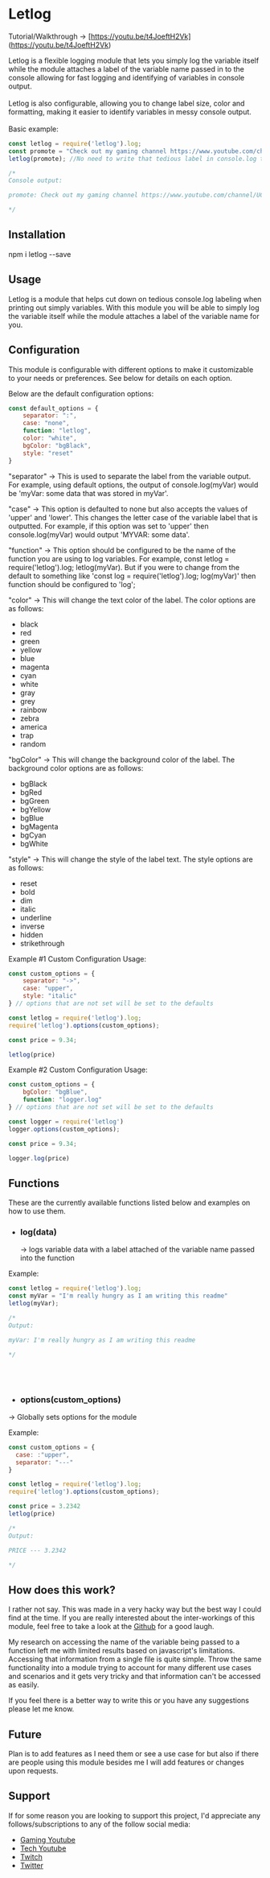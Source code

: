 Letlog
=================
Tutorial/Walkthrough -> [https://youtu.be/t4JoeftH2Vk] (https://youtu.be/t4JoeftH2Vk)

Letlog is a flexible logging module that lets you simply log the variable itself while the module attaches a label of the variable name passed in to the console allowing for fast logging and identifying of variables in console output.
<br><br>
Letlog is also configurable, allowing you to change label size, color and formatting, making it easier to identify variables in messy console output.
<br><br>
Basic example:
```js
const letlog = require('letlog').log;
const promote = "Check out my gaming channel https://www.youtube.com/channel/UCINwvRizJqUV34O8RFz6b8g"
letlog(promote); //No need to write that tedious label in console.log to identify some output

/*
Console output:

promote: Check out my gaming channel https://www.youtube.com/channel/UCINwvRizJqUV34O8RFz6b8g

*/
```



Installation
------------

npm i letlog --save



Usage
-----

Letlog is a module that helps cut down on tedious console.log labeling when printing out simply variables. With this module you will be able to simply log the variable itself while the module attaches a label of the variable name for you.

Configuration
-------------
This module is configurable with different options to make it customizable to your needs or preferences. See below for details on each option.

Below are the default configuration options:
```js
const default_options = {
    separator: ":",
    case: "none",
    function: "letlog",
    color: "white",
    bgColor: "bgBlack",
    style: "reset"
}
```


"separator" -> This is used to separate the label from the variable output. For example, using default options, the output of console.log(myVar) would be 'myVar: some data that was stored in myVar'.

"case" -> This option is defaulted to none but also accepts the values of 'upper' and 'lower'. This changes the letter case of the variable label that is outputted. For example, if this option was set to 'upper' then console.log(myVar) would output 'MYVAR: some data'.

"function" -> This option should be configured to be the name of the function you are using to log variables. For example, const letlog = require('letlog').log; letlog(myVar). But if you were to change from the default to something like 'const log = require('letlog').log; log(myVar)' then function should be configured to 'log';

"color" -> This will change the text color of the label. The color options are as follows:
- black
- red
- green
- yellow
- blue
- magenta
- cyan
- white
- gray
- grey
- rainbow
- zebra
- america
- trap
- random

"bgColor" -> This will change the background color of the label. The background color options are as follows:
- bgBlack
- bgRed
- bgGreen
- bgYellow
- bgBlue
- bgMagenta
- bgCyan
- bgWhite

"style" -> This will change the style of the label text. The style options are as follows:
- reset
- bold
- dim
- italic
- underline
- inverse
- hidden
- strikethrough


Example #1 Custom Configuration Usage:
```js
const custom_options = {
    separator: "->",
    case: "upper",
    style: "italic"
} // options that are not set will be set to the defaults

const letlog = require('letlog').log;
require('letlog').options(custom_options);

const price = 9.34;

letlog(price)
```

Example #2 Custom Configuration Usage:
```js
const custom_options = {
    bgColor: "bgBlue",
    function: "logger.log"
} // options that are not set will be set to the defaults

const logger = require('letlog')
logger.options(custom_options);

const price = 9.34;

logger.log(price)
```


 Functions
 -------

These are the currently available functions listed below and examples on how to use them.


 - <h3> log(data) </h3>

 	-> logs variable data with a label attached of the variable name passed into the function

  Example:
  ```js
  const letlog = require('letlog').log;
  const myVar = "I'm really hungry as I am writing this readme"
  letlog(myVar);

  /*
  Output:

  myVar: I'm really hungry as I am writing this readme

  */
  ```

<br><br>


  - <h3> options(custom_options) </h3>

   -> Globally sets options for the module

   Example:
   ```js
   const custom_options = {
     case: :"upper",
     separator: "---"
   }

   const letlog = require('letlog').log;
   require('letlog').options(custom_options);

   const price = 3.2342
   letlog(price)

   /*
   Output:

   PRICE --- 3.2342

   */
   ```

 How does this work?
 ------

 I rather not say. This was made in a very hacky way but the best way I could find at the time. If you are really interested about the inter-workings of this module, feel free to take a look at the [Github](https://github.com/ndangles/letlog) for a good laugh.

 My research on accessing the name of the variable being passed to a function left me with limited results based on javascript's limitations. Accessing that information from a single file is quite simple. Throw the same functionality into a module trying to account for many different use cases and scenarios and it gets very tricky and that information can't be accessed as easily.

 If you feel there is a better way to write this or you have any suggestions please let me know.


 Future
 ------

Plan is to add features as I need them or see a use case for but also if there are people using this module besides me I will add features or changes upon requests.

Support
------

If for some reason you are looking to support this project, I'd appreciate any follows/subscriptions to any of the follow social media:

- [Gaming Youtube](https://www.youtube.com/channel/UCINwvRizJqUV34O8RFz6b8g)
- [Tech Youtube](https://www.youtube.com/channel/UCWiek_kV6cTlbU2Frq-KzPA)
- [Twitch](https://twitch.tv/ThaDangler)
- [Twitter](https://twitter.com/Tha_Dangler)
